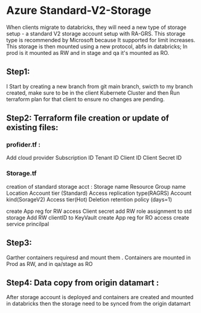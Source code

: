 # Azure Standard-V2-Storage
When clients migrate to databricks, they will need a new type of storage setup - a standard V2 storage account setup with RA-GRS. This storage type is recommended by Microsoft because It supported for limit increases. This storage is then mounted using a new protocol, abfs in databricks; In prod is it mounted as RW and in stage and qa it's mounted as RO. 
## Step1: 
I Start by creating a new branch from git main branch, 
swicth to my branch created, make sure to be in the client Kubernete Cluster and then Run terraform plan for that client to ensure no changes are pending. 
## Step2: Terraform file creation or update of existing files: 
### profider.tf :
Add cloud provider
Subscription ID
Tenant ID
Client ID
Client Secret ID

### Storage.tf
creation of standard storage acct :
Storage name 
Resource Group name 
Location 
Account tier (Standard)
Access replication type(RAGRS)
Account kind(SorageV2)
Access tier(Hot)
Deletion retention policy (days=1)

create App reg for RW access 
Client secret 
add RW role assignment to std storage 
Add RW clientID to KeyVault
create App reg for RO access
create service princilpal 

## Step3:
Garther containers requiresd and mount them . Containers are mounted in Prod as RW, and in qa/stage as RO
## Step4: Data copy from origin datamart :
After storage account is deployed and containers are created and mounted in databricks then the storage need to be synced from the origin datamart
